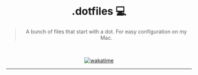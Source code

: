 <div align='center'>
  <h1>.dotfiles 💻</h1>
  <blockquote>A bunch of files that start with a dot. For easy configuration on my Mac.</blockquote>
  
  <br />
  
  <a href="https://wakatime.com/badge/user/72bf611d-9557-4a85-aa1d-46f6a3346744/project/effb4ca2-4b26-4958-ad86-691b646132a6"><img src="https://wakatime.com/badge/user/72bf611d-9557-4a85-aa1d-46f6a3346744/project/effb4ca2-4b26-4958-ad86-691b646132a6.svg" alt="wakatime"></a>
</div>

<hr />
